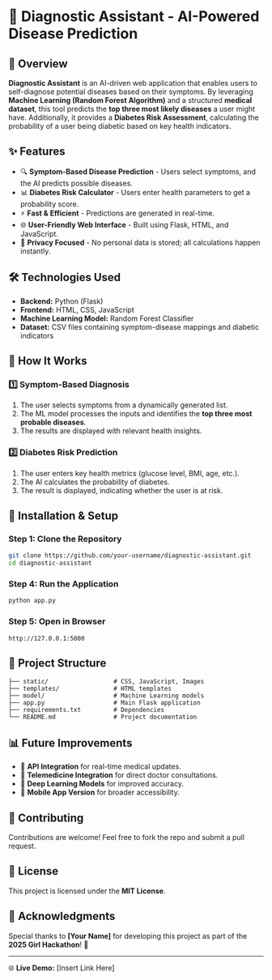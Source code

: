 # 🏥 Diagnostic Assistant - AI-Powered Disease Prediction

## 🚀 Overview
**Diagnostic Assistant** is an AI-driven web application that enables users to self-diagnose potential diseases based on their symptoms. By leveraging **Machine Learning (Random Forest Algorithm)** and a structured **medical dataset**, this tool predicts the **top three most likely diseases** a user might have. Additionally, it provides a **Diabetes Risk Assessment**, calculating the probability of a user being diabetic based on key health indicators.

## ✨ Features
- 🔍 **Symptom-Based Disease Prediction** - Users select symptoms, and the AI predicts possible diseases.
- 📊 **Diabetes Risk Calculator** - Users enter health parameters to get a probability score.
- ⚡ **Fast & Efficient** - Predictions are generated in real-time.
- 🌐 **User-Friendly Web Interface** - Built using Flask, HTML, and JavaScript.
- 🔐 **Privacy Focused** - No personal data is stored; all calculations happen instantly.

## 🛠️ Technologies Used
- **Backend:** Python (Flask)
- **Frontend:** HTML, CSS, JavaScript
- **Machine Learning Model:** Random Forest Classifier
- **Dataset:** CSV files containing symptom-disease mappings and diabetic indicators

## 🎯 How It Works
### **1️⃣ Symptom-Based Diagnosis**
1. The user selects symptoms from a dynamically generated list.
2. The ML model processes the inputs and identifies the **top three most probable diseases**.
3. The results are displayed with relevant health insights.

### **2️⃣ Diabetes Risk Prediction**
1. The user enters key health metrics (glucose level, BMI, age, etc.).
2. The AI calculates the probability of diabetes.
3. The result is displayed, indicating whether the user is at risk.

## 📌 Installation & Setup
### **Step 1: Clone the Repository**
```bash
git clone https://github.com/your-username/diagnostic-assistant.git
cd diagnostic-assistant
```

### **Step 4: Run the Application**
```bash
python app.py
```

### **Step 5: Open in Browser**
```
http://127.0.0.1:5000
```

## 📂 Project Structure
```
├── static/                  # CSS, JavaScript, Images
├── templates/               # HTML templates
├── model/                   # Machine Learning models
├── app.py                   # Main Flask application
├── requirements.txt         # Dependencies
└── README.md                # Project documentation
```

## 📊 Future Improvements
- 📡 **API Integration** for real-time medical updates.
- 🏥 **Telemedicine Integration** for direct doctor consultations.
- 🤖 **Deep Learning Models** for improved accuracy.
- 📱 **Mobile App Version** for broader accessibility.

## 🤝 Contributing
Contributions are welcome! Feel free to fork the repo and submit a pull request.

## 📜 License
This project is licensed under the **MIT License**.

## 🎉 Acknowledgments
Special thanks to **[Your Name]** for developing this project as part of the **2025 Girl Hackathon**! 🚀

---

🌐 **Live Demo:** [Insert Link Here]
